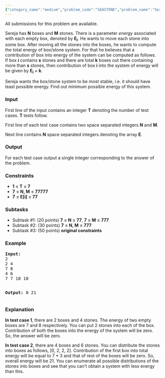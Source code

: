 ```yaml
---
{"category_name":"medium","problem_code":"SEASTONE","problem_name":"Sereja and Stones","languages_supported":{"0":"ADA","1":"ASM","2":"BASH","3":"BF","4":"C","5":"C99 strict","6":"CAML","7":"CLOJ","8":"CLPS","9":"CPP 4.3.2","10":"CPP 4.9.2","11":"CPP14","12":"CS2","13":"D","14":"ERL","15":"FORT","16":"FS","17":"GO","18":"HASK","19":"ICK","20":"ICON","21":"JAVA","22":"JS","23":"LISP clisp","24":"LISP sbcl","25":"LUA","26":"NEM","27":"NICE","28":"NODEJS","29":"PAS fpc","30":"PAS gpc","31":"PERL","32":"PERL6","33":"PHP","34":"PIKE","35":"PRLG","36":"PYTH","37":"PYTH 3.4","38":"RUBY","39":"SCALA","40":"SCM guile","41":"SCM qobi","42":"ST","43":"TCL","44":"TEXT","45":"WSPC"},"max_timelimit":1,"source_sizelimit":50000,"problem_author":"sereja","problem_tester":"alex_2oo8","date_added":"10-09-2014","tags":{"0":"dynamic","1":"medium","2":"oct16","3":"sereja"},"editorial_url":"http://discuss.codechef.com/problems/SEASTONE","time":{"view_start_date":1476696600,"submit_start_date":1476696600,"visible_start_date":1476696600,"end_date":1735669800},"layout":"problem"}
---
```

<span class="solution-visible-txt">All submissions for this problem are available.</span>
<p>Sereja has <b>N</b> boxes and <b>M</b> stones. There is a parameter <i>energy</i> associated with each empty box, denoted by <b>E<sub>i</sub></b>. He wants to move each stone into some box. After moving all the stones into the boxes, he wants to compute the total energy of box/stone system. For that he believes that a contribution of box into energy of the system can be computed as follows. If box <b>i</b> contains <b>s</b> stones and there are total <b>k</b> boxes out there containing more than <b>s</b> stones, then contribution of box <b>i</b> into the system of energy will be given by <b>E<sub>i</sub></b> × <b>k</b>.</p>

<p>Sereja wants the box/stone system to be most stable, i.e. it should have least possible energy. Find out minimum possible energy of this system.</p> 

<h3>Input</h3>
<p>First line of the input contains an integer <b>T</b> denoting the number of test cases. <b>T</b> tests follow.</p>
<p>First line of each test case contains two space separated integers <b>N</b> and <b>M</b>.</p>
<p>Next line contains <b>N</b> space separated integers denoting the array <b>E</b>.</p>

<h3>Output</h3>
<p>For each test case output a single integer corresponding to the answer of the problem.</p>

<h3>Constraints</h3>
<ul>
<li><b>1</b> ≤ <b>T</b> ≤ <b>7</b></li>
<li><b>7</b> ≤ <b>N, M</b> ≤ <b>77777</b></li>
<li><b>7</b> ≤ <b>E[i]</b> ≤ <b>77</b></li>
</ul>

<h3>Subtasks</h3>
<ul>
<li>Subtask #1: (20 points) <b>7</b> ≤ <b>N</b> ≤ <b>77</b>, <b>7</b> ≤ <b> M</b> ≤ <b>777</b></li>
<li>Subtask #2: (30 points) <b>7</b> ≤ <b>N, M</b> ≤ <b>777</b></li>
<li>Subtask #3: (50 points) <b>original constraints</b> </li>
</ul>

<h3>Example</h3>
<pre><b>Input:</b>
2
2 4
7 8
4 6
7 7 10 10

<b>Output:</b>
0
21
</pre>

<h3>Explanation</h3>
<p><b>In test case 1</b>, there are 2 boxes and 4 stones. The energy of two empty boxes are 7 and 8 respectively. You can put 2 stones into each of the box. Contribution of both the boxes into the energy of the system will be zero. So, the answer will be zero.</p>

<p><b>In test case 2</b>, there are 4 boxes and 6 stones. You can distribute the stones into boxes as follows, [0, 2, 2, 2]. Contribution of the first box into total energy will be equal to 7 * 3 and that of rest of the boxes will be zero. So, overall energy will be 21. You can enumerate all possible distributions of the stones into boxes and see that you can't obtain a system with less energy than this.</p>